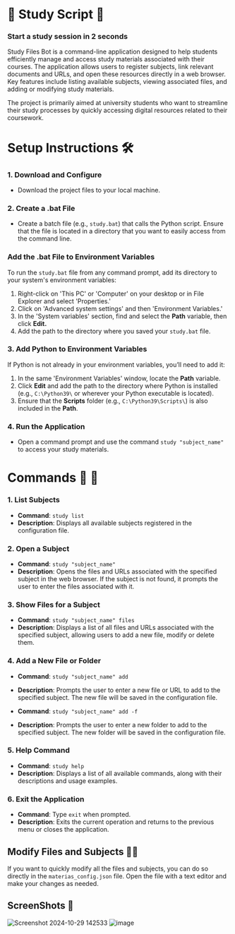 
# 📖 Study Script 📖 
### Start a study session in 2 seconds 

Study Files Bot is a command-line application designed to help students efficiently manage and access study materials associated with their courses. The application allows users to register subjects, link relevant documents and URLs, and open these resources directly in a web browser. Key features include listing available subjects, viewing associated files, and adding or modifying study materials.

The project is primarily aimed at university students who want to streamline their study processes by quickly accessing digital resources related to their coursework.

# Setup Instructions 🛠 

### 1. Download and Configure
- Download the project files to your local machine.

### 2. Create a .bat File
- Create a batch file (e.g., `study.bat`) that calls the Python script. Ensure that the file is located in a directory that you want to easily access from the command line.

### Add the .bat File to Environment Variables
To run the `study.bat` file from any command prompt, add its directory to your system's environment variables:
1. Right-click on 'This PC' or 'Computer' on your desktop or in File Explorer and select 'Properties.'
2. Click on 'Advanced system settings' and then 'Environment Variables.'
3. In the 'System variables' section, find and select the **Path** variable, then click **Edit.**
4. Add the path to the directory where you saved your `study.bat` file.

### 3. Add Python to Environment Variables
If Python is not already in your environment variables, you’ll need to add it:
1. In the same 'Environment Variables' window, locate the **Path** variable.
2. Click **Edit** and add the path to the directory where Python is installed (e.g., `C:\Python39\` or wherever your Python executable is located).
3. Ensure that the **Scripts** folder (e.g., `C:\Python39\Scripts\`) is also included in the **Path**.

### 4. Run the Application
- Open a command prompt and use the command `study "subject_name"` to access your study materials.



# Commands  🔽 🔽

### 1. List Subjects
- **Command**: `study list`
- **Description**: Displays all available subjects registered in the configuration file.

### 2. Open a Subject
- **Command**: `study "subject_name"`
- **Description**: Opens the files and URLs associated with the specified subject in the web browser. If the subject is not found, it prompts the user to enter the files associated with it.

### 3. Show Files for a Subject
- **Command**: `study "subject_name" files`
- **Description**: Displays a list of all files and URLs associated with the specified subject, allowing users to add a new file, modify or delete them.

### 4. Add a New File or Folder
- **Command**: `study "subject_name" add`
- **Description**: Prompts the user to enter a new file or URL to add to the specified subject. The new file will be saved in the configuration file.

- **Command**: `study "subject_name" add -f`
- **Description**: Prompts the user to enter a new folder to add to the specified subject. The new folder will be saved in the configuration file.

### 5. Help Command
- **Command**: `study help`
- **Description**: Displays a list of all available commands, along with their descriptions and usage examples.

### 6. Exit the Application
- **Command**: Type `exit` when prompted.
- **Description**: Exits the current operation and returns to the previous menu or closes the application.

## Modify Files and Subjects 🤙🤙
If you want to quickly modify all the files and subjects, you can do so directly in the `materias_config.json` file. Open the file with a text editor and make your changes as needed.

## ScreenShots 🔽

![Screenshot 2024-10-29 142533](https://github.com/user-attachments/assets/ba9cf0e5-ac0f-4cab-8c87-a63ab9e91697)
![image](https://github.com/user-attachments/assets/736d2188-0209-45fa-a5db-bd5293a5efe7)




